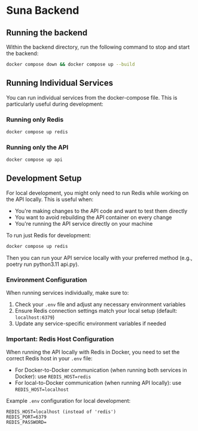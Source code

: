 # Suna Backend

## Running the backend

Within the backend directory, run the following command to stop and start the backend:
```bash
docker compose down && docker compose up --build
```

## Running Individual Services

You can run individual services from the docker-compose file. This is particularly useful during development:

### Running only Redis
```bash
docker compose up redis
```

### Running only the API
```bash
docker compose up api
```

## Development Setup

For local development, you might only need to run Redis while working on the API locally. This is useful when:
- You're making changes to the API code and want to test them directly
- You want to avoid rebuilding the API container on every change
- You're running the API service directly on your machine

To run just Redis for development:
```bash
docker compose up redis
```

Then you can run your API service locally with your preferred method (e.g., poetry run python3.11 api.py).

### Environment Configuration
When running services individually, make sure to:
1. Check your `.env` file and adjust any necessary environment variables
2. Ensure Redis connection settings match your local setup (default: `localhost:6379`)
3. Update any service-specific environment variables if needed

### Important: Redis Host Configuration
When running the API locally with Redis in Docker, you need to set the correct Redis host in your `.env` file:
- For Docker-to-Docker communication (when running both services in Docker): use `REDIS_HOST=redis`
- For local-to-Docker communication (when running API locally): use `REDIS_HOST=localhost`

Example `.env` configuration for local development:
```env
REDIS_HOST=localhost (instead of 'redis')
REDIS_PORT=6379
REDIS_PASSWORD=
```

